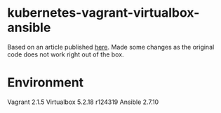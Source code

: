 # kubernetes-vagrant-virtualbox-ansible

Based on an article published [here](https://kubernetes.io/blog/2019/03/15/kubernetes-setup-using-ansible-and-vagrant!). Made some changes as the original code does not work right out of the box.

# Environment
Vagrant 2.1.5
Virtualbox 5.2.18 r124319
Ansible 2.7.10
